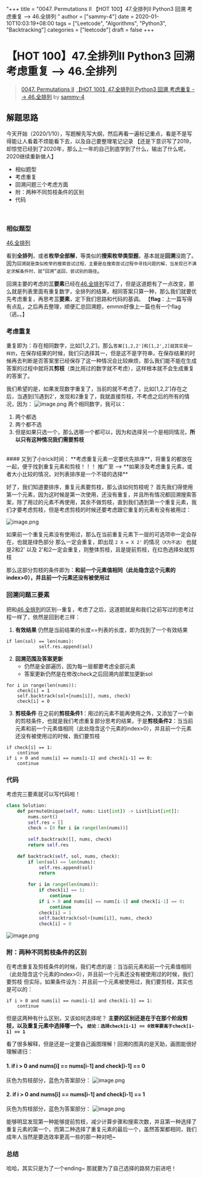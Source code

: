 "+++
title = "0047. Permutations II 【HOT 100】47.全排列II Python3 回溯 考虑重复 --> 46.全排列 "
author = ["sammy-4"]
date = 2020-01-10T10:03:19+08:00
tags = ["Leetcode", "Algorithms", "Python3", "Backtracking"]
categories = ["leetcode"]
draft = false
+++

# 【HOT 100】47.全排列II Python3 回溯 考虑重复 --> 46.全排列

> [0047. Permutations II](https://leetcode-cn.com/problems/permutations-ii/)
> [【HOT 100】47.全排列II Python3 回溯 考虑重复 --> 46.全排列](https://leetcode-cn.com/problems/permutations-ii/solution/hot-100-47quan-pai-lie-ii-python3-hui-su-kao-lu-zh/) by [sammy-4](https://leetcode-cn.com/u/sammy-4/)

## 解题思路

今天开始（2020/1/10），写题解先写大纲，然后再看一遍标记重点，看是不是写得能让人看着不烦能看下去，以及自己要整理笔记记录
【还是下意识写了2019，却惊觉已经到了2020年，那么上一年的自己到底学到了什么，输出了什么呢，2020继续重新做人】

- 相似题型
- 考虑重复
- 回溯问题三个考虑方面
- 附：两种不同剪枝条件的区别
- 代码
<br />

### 相似题型
[46.全排列](https://leetcode-cn.com/problems/permutations/solution/hot-100-46quan-pai-lie-python3-hui-su-step-by-step/)

看到**全排列**，或者**枚举全部解**，等类似的**搜索枚举类型题**，基本就是**回溯**没跑了。
因为`回溯就是类似枚举的搜索尝试过程，主要是在搜索尝试过程中寻找问题的解，当发现已不满足求解条件时，就“回溯”返回，尝试别的路径`。

回溯主要的考虑的**三要素**已经在[46.全排列](https://leetcode-cn.com/problems/permutations/solution/hot-100-46quan-pai-lie-python3-hui-su-step-by-step/)写过了，但是这道题有了一点改变，那么就是列表里面有重复数字，全排列的结果，相同答案只算一种，那么我们就要优先考虑重复，再思考**三要素**，定下我们思路和代码的基调。
【**flag**：上一篇写得有点乱，之后再去整理，顺便汇总回溯题，emmm好像上一篇也有一个flag（逃。。】

### 考虑重复
重复即为：存在相同数字，比如[1,2,2']，那么`答案[1,2,2']和[1,2',2]就其实是一样的`，在保存结果的时候，我们只选择其一，但是这不是字符串，在保存结果的时候再去判断是否答案里已经保存了这一种情况会比较麻烦，那么我们能不能在生成答案的过程中就将其**剪枝**（类比用过的数字就不考虑），这样根本就不会生成重复的答案了。

我们希望的是，如果发现数字重复了，当前的就不考虑了，比如[1,2,2']存在之后，当遇到[1]遇到2'，发现和2重复了，我就直接剪枝，不考虑之后的所有的情况，因为：
![image.png](https://pic.leetcode-cn.com/b99f92354583b0dbf289b180da5527ea5d71b26ca81f83229d7d96ab96c8b6ff-image.png)
两个相同数字，我可以：
1. 两个都选
2. 两个都不选
3. 但是如果只选一个，那么选哪一个都可以，因为和选择另一个是相同情况，**所以只有这种情况我们需要剪枝**
<br />
#### 又到了小trick时间：
**考虑重复元素一定要优先排序**，将重复的都放在一起，便于找到重复元素和剪枝！！！
推广至 --> **如果涉及考虑重复元素，或者大小比较的情况，对列表排序是一个不错的选择**

好了，我们知道要排序，重复元素要剪枝，那么该如何剪枝呢？
首先我们得使用第一个元素，因为这时候是第一次使用，还没有重复，并且所有情况都回溯搜索答案，除了用过的元素不再使用，其余不做剪枝，直到我们遇到第一个重复元素，我们才要考虑剪枝，但是考虑剪枝的时候还要考虑跟它重复的元素有没有被用过：

![image.png](https://pic.leetcode-cn.com/411c88e56c5538a787b4bd4c86d433f00a461d93c0af8ca3a74d7bed41055c34-image.png)

如果前一个重复元素没有使用过，那么在当前重复元素下一层的可选项中一定会存在，也就是绿色部分
那么一定会重复，即出现 `2 X = X 2'` 的情况`（X为不选）`
也就是2和2' 以及 2'和2一定会重复，则整体剪枝，且是提前剪枝，在红色选择处就剪枝

那么这部分剪枝的条件即为：**和前一个元素值相同（此处隐含这个元素的index>0），并且前一个元素还没有被使用过**
### 回溯问题三要素

把和[46.全排列](https://leetcode-cn.com/problems/permutations/solution/hot-100-46quan-pai-lie-python3-hui-su-step-by-step/)的区别--重复，考虑了之后，这道题就是和我们之前写过的思考过程一样了，依然是回到老三样：

1. **有效结果**
   仍然是当前结果的长度==列表的长度，即为找到了一个有效结果
   
```
if len(sol) == len(nums):
            self.res.append(sol)
```
2. **回溯范围及答案更新**
   - 仍然是全部遍历，因为每一层都要考虑全部元素
   - 答案更新仍然是在修改check之后回溯内部累加更新sol
    
```
for i in range(len(nums)):
    check[i] = 1
    self.backtrack(sol+[nums[i]], nums, check)
    check[i] = 0
```
3.  **剪枝条件**
   在之前的**剪枝条件1**：用过的元素不能再使用之外，又添加了一个新的剪枝条件，也就是我们考虑重复部分思考的结果，于是**剪枝条件2**：当当前元素和前一个元素值相同（此处隐含这个元素的index>0），并且前一个元素还没有被使用过的时候，我们要剪枝
```
if check[i] == 1:
    continue
if i > 0 and nums[i] == nums[i-1] and check[i-1] == 0:
    continue
```

### 代码
考虑完三要素就可以写代码啦！

```python
class Solution:
    def permuteUnique(self, nums: List[int]) -> List[List[int]]:
        nums.sort()
        self.res = []
        check = [0 for i in range(len(nums))]
        
        self.backtrack([], nums, check)
        return self.res
        
    def backtrack(self, sol, nums, check):
        if len(sol) == len(nums):
            self.res.append(sol)
            return
        
        for i in range(len(nums)):
            if check[i] == 1:
                continue
            if i > 0 and nums[i] == nums[i-1] and check[i-1] == 0:
                continue
            check[i] = 1
            self.backtrack(sol+[nums[i]], nums, check)
            check[i] = 0
```

![image.png](https://pic.leetcode-cn.com/95879d993505786c00bc03ecb1fc928fcf1fd25d0726aef0a0b23ea37fa7c4ef-image.png)
### 附：两种不同剪枝条件的区别

在考虑重复及剪枝条件的时候，我们考虑的是：当当前元素和前一个元素值相同（此处隐含这个元素的index>0），并且前一个元素还没有被使用过的时候，我们要剪枝
但实际，如果条件设为：并且前一个元素被使用过，我们要剪枝，其实也是可以的：
```
if i > 0 and nums[i] == nums[i-1] and check[i-1] == 1:
    continue
```
但是这两种有什么区别，又该如何选择呢？
**主要的区别还是在于在那个阶段剪枝，以及重复元素中选择哪一个。**
**`结论：选择check[i-1] == 0效率要高于check[i-1] == 1`**

看了很多解释，但是还是一定要自己画图理解！回溯的图真的是天助，画图能很好理解递归：
#### 1. if i > 0 and nums[i] == nums[i-1] and check[i-1] == 0
灰色为剪枝部分，蓝色为答案部分：
![image.png](https://pic.leetcode-cn.com/ddb3425584f42015765c51bd5d85589842b74be2040a5ca8177283d060cf5dc9-image.png)

#### 2. if i > 0 and nums[i] == nums[i-1] and check[i-1] == 1
灰色为剪枝部分，蓝色为答案部分：
![image.png](https://pic.leetcode-cn.com/b9129a3a086ad120ccb897cce3cdb085cc71b2e4e9a1441bc73644a5c5c65480-image.png)

能够明显发现第一种能够提前剪枝，减少计算步骤和搜索次数，并且第一种选择了重复元素的第一个，而第二种选择了重复元素的最后一个，虽然答案都相同，我们成年人当然是要选效率更高一些的那一种对吧~
### 总结
哈哈，其实只是为了一个ending~
那就要为了自己选择的路努力前进吧！
